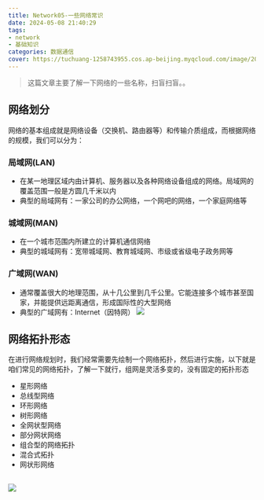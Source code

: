 ```yaml
---
title: Network05-一些网络常识
date: 2024-05-08 21:40:29
tags:
- network
- 基础知识
categories: 数据通信
cover: https://tuchuang-1258743955.cos.ap-beijing.myqcloud.com/image/20240508214112.png
---
```

> 这篇文章主要了解一下网络的一些名称，扫盲扫盲。。
## 网络划分
网络的基本组成就是网络设备（交换机、路由器等）和传输介质组成，而根据网络的规模，我们可以分为：
### 局域网(LAN)
- 在某一地理区域内由计算机、服务器以及各种网络设备组成的网络。局域网的覆盖范围一般是方圆几千米以内
- 典型的局域网有：一家公司的办公网络，一个网吧的网络，一个家庭网络等
### 城域网(MAN)
- 在一个城市范围内所建立的计算机通信网络
- 典型的城域网有：宽带城域网、教育城域网、市级或省级电子政务网等
### 广域网(WAN)
- 通常覆盖很大的地理范围，从十几公里到几千公里。它能连接多个城市甚至国家，并能提供远距离通信，形成国际性的大型网络
- 典型的广域网有：Internet（因特网）
 ![](https://tuchuang-1258743955.cos.ap-beijing.myqcloud.com/image/Pasted%20image%2020211219153620.png)

## 网络拓扑形态
 在进行网络规划时，我们经常需要先绘制一个网络拓扑，然后进行实施，以下就是咱们常见的网络拓扑，了解一下就行，组网是灵活多变的，没有固定的拓扑形态
 
- 星形网络
- 总线型网络
- 环形网络
- 树形网络
- 全网状型网络
- 部分网状网络
- 组合型的网络拓扑
- 混合式拓扑
- 网状形网络

![](https://tuchuang-1258743955.cos.ap-beijing.myqcloud.com/image/Pasted%20image%2020211219153636.png)
-